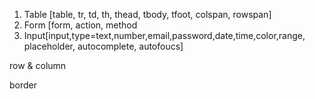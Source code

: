 1. Table [table, tr, td, th, thead, tbody, tfoot, colspan, rowspan] 
2. Form [form, action, method
3. Input[input,type=text,number,email,password,date,time,color,range, placeholder, autocomplete, autofoucs]

row & column 

border 



  